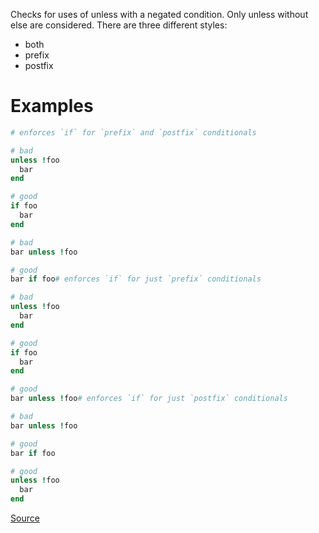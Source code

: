 
Checks for uses of unless with a negated condition. Only unless
without else are considered. There are three different styles:

* both
* prefix
* postfix

# Examples

```ruby
# enforces `if` for `prefix` and `postfix` conditionals

# bad
unless !foo
  bar
end

# good
if foo
  bar
end

# bad
bar unless !foo

# good
bar if foo# enforces `if` for just `prefix` conditionals

# bad
unless !foo
  bar
end

# good
if foo
  bar
end

# good
bar unless !foo# enforces `if` for just `postfix` conditionals

# bad
bar unless !foo

# good
bar if foo

# good
unless !foo
  bar
end
```

[Source](http://www.rubydoc.info/gems/rubocop/RuboCop/Cop/Style/NegatedUnless)